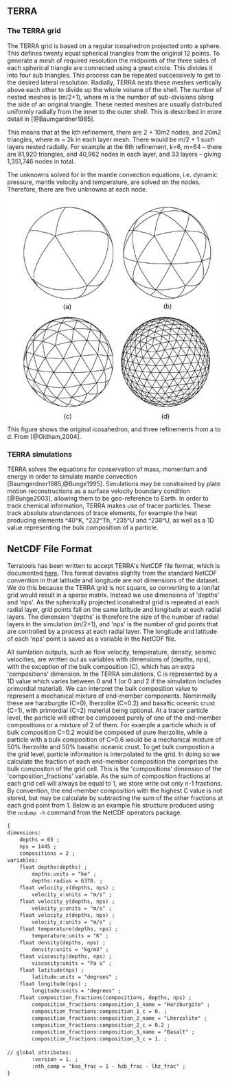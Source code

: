 ## TERRA
### The TERRA grid

The TERRA grid is based on a regular icosahedron projected onto a sphere. 
This defines twenty equal spherical triangles from the original 12 points. 
To generate a mesh of required resolution the midpoints of the three sides of each spherical triangle are connected using a great circle. 
This divides it into four sub triangles. 
This process can be repeated successively to get to the desired lateral resolution. 
Radially, TERRA nests these meshes vertically above each other to divide up the whole volume of the shell. 
The number of nested meshes is (m/2+1), where m is the number of sub-divisions along the side of an original triangle. 
These nested meshes are usually distributed uniformly radially from the inner to the outer shell. 
This is described in more detail in [@Baumgardner1985]. 

This means that at the kth refinement, there are 2 + 10m2 nodes, and 20m2 triangles, where m = 2k in each layer mesh. There would be m/2 + 1 such layers nested radially. For example at the 6th refinement, k=6, m=64 – there are 81,920 triangles, and 40,962 nodes in each layer, and 33 layers – giving 1,351,746 nodes in total. 

The unknowns solved for in the mantle convection equations, i.e. dynamic pressure, mantle velocity and temperature, are solved on the nodes. Therefore, there are five unknowns at each node. 

![Refinement of the TERRA grid](images/mesh_refinement.png)
This figure shows the original icosahedron, and three refinements from a to d. From [@Oldham,2004].

### TERRA simulations
TERRA solves the equations for conservation of mass, momentum and energy in order to simulate mantle convection [Baumgerdner1985,@Bunge1995].
Simulations may be constrained by plate motion reconstructions as a surface velocity boundary condition [@Bunge2003], allowing them to be geo-reference to Earth. 
In order to track chemical information, TERRA makes use of tracer particles. 
These track absolute abundances of trace elements, for example the heat producing elements ^40^K, ^232^Th, ^235^U and ^238^U, as well as a 1D value representing the bulk composition of a particle. 

## NetCDF File Format

Terratools has been written to accept TERRA's NetCDF file format, which is documented [here](https://github.com/mantle-convection-constrained/netcdf_versions). 
This format deviates slighlty from the standard NetCDF convention in that latitude and longitude are not dimensions of the dataset. 
We do this because the TERRA grid is not square, so converting to a lon/lat grid would result in a sparse matrix. 
Instead we use dimensions of 'depths' and 'nps'.
As the spherically projected icosahedral grid is repeated at each radial layer, grid points fall on the same latitude and longitude at each radial layers. 
The dimension 'depths' is therefore the size of the number of radial layers in the simulation (m/2+1), and 'nps' is the number of grid points that are controlled by a process at each radial layer. 
The longitude and latitude of each 'nps' point is saved as a variable in the NetCDF file. 

All sumlation outputs, such as flow velocity, temperature, density, seismic velocities, are written out as variables with dimensions of (depths, nps), with the exception of the bulk composition (C), which has an extra 'compositions' dimension.
In the TERRA simulations, C is represented by a 1D value which varies between 0 and 1 (or 0 and 2 if the simulation includes primordial material). 
We can interpret the bulk composition value to represent a mechanical mixture of end-member components.
Nominmally these are harzburgite (C=0), lherzolite (C=0.2) and basaltic oceanic crust (C=1), with primordial (C=2) material being optional. 
At a tracer particle level, the particle will either be composed purely of one of the end-member compositions or a mixture of 2 of them. 
For example a particle which is of bulk composition C=0.2 would be composed of pure lherzolite, while a particle with a bulk composition of C=0.6 would be a mechanical mixture of 50% lherzolite and 50% basaltic oceanic crust. 
To get bulk compostion a the grid level, particle information is interpolated to the grid. 
In doing so we calculate the fraction of each end-member composition the comprises the bulk compositon of the grid cell. 
This is the 'compositions' dimension of the 'composition\_fractions' variable.
As the sum of composition fractions at each grid cell will always be equal to 1, we store write out only n-1 fractions. 
By convention, the end-member composition with the highest C value is not stored, but may be calculate by subtracting the sum of the other fractions at each grid point from 1. 
Below is an example file structure produced using the `ncdump -h` command from the NetCDF operators package. 

```
{
dimensions:
	depths = 65 ;
	nps = 1445 ;
	compositions = 2 ;
variables:
	float depths(depths) ;
		depths:units = "km" ;
		depths:radius = 6370. ;
	float velocity_x(depths, nps) ;
		velocity_x:units = "m/s" ;
	float velocity_y(depths, nps) ;
		velocity_y:units = "m/s" ;
	float velocity_z(depths, nps) ;
		velocity_z:units = "m/s" ;
	float temperature(depths, nps) ;
		temperature:units = "K" ;
	float density(depths, nps) ;
		density:units = "kg/m3" ;
	float viscosity(depths, nps) ;
		viscosity:units = "Pa s" ;
	float latitude(nps) ;
		latitude:units = "degrees" ;
	float longitude(nps) ;
		longitude:units = "degrees" ;
	float composition_fractions(compositions, depths, nps) ;
		composition_fractions:composition_1_name = "Harzburgite" ;
		composition_fractions:composition_1_c = 0. ;
		composition_fractions:composition_2_name = "Lherzolite" ;
		composition_fractions:composition_2_c = 0.2 ;
		composition_fractions:composition_3_name = "Basalt" ;
		composition_fractions:composition_3_c = 1. ;

// global attributes:
		:version = 1. ;
		:nth_comp = "bas_frac = 1 - hzb_frac - lhz_frac" ;
}
```
